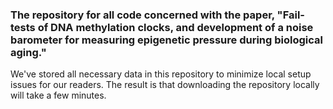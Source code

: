 ### The repository for all code concerned with the paper, "Fail-tests of DNA methylation clocks, and development of a noise barometer for measuring epigenetic pressure during biological aging."

We've stored all necessary data in this repository to minimize local setup issues for our readers. The result is that downloading the repository locally will take a few minutes.
